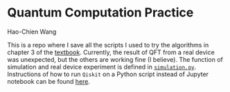 # Quantum Computation Practice

Hao-Chien Wang

This is a repo where I save all the scripts I used to try the algorithms in 
chapter 3 of the [textbook](https://qiskit.org/textbook/ch-states/introduction.html). 
Currently, the result of QFT from a real device was unexpected, but the others
are working fine (I believe). The function of simulation and real device experiment
is defined in [`simulation.py`](https://github.com/fhcwcsy/quantum_computing_practice/blob/master/simulation.py ).
Instructions of how to run `Qiskit` on a Python script instead of Jupyter notebook
can be found [here](https://github.com/fhcwcsy/quantum_computing_practice/blob/master/script_exp.md).
